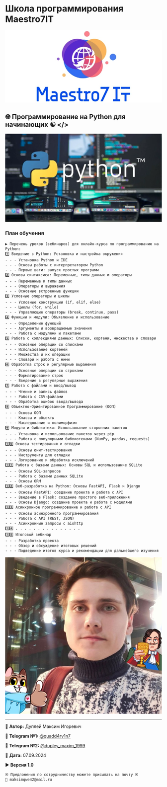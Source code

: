 # Школа программирования Maestro7IT

![maestro7it](img/logo_maestro7it.jpg)

## 🌐 Программирование на Python для начинающих ☯ </>

![python](img/python.png)

### План обучения

```
▶️ Перечень уроков (вебинаров) для онлайн-курса по программированию на Python:
1️⃣ Введение в Python: Установка и настройка окружения
- - - Установка Python и IDE
- - - Основы работы с интерпретатором Python
- - - Первые шаги: запуск простых программ
2️⃣ Основы синтаксиса: Переменные, типы данных и операторы
- - - Переменные и типы данных
- - - Операторы и выражения
- - - Основные встроенные функции
3️⃣ Условные операторы и циклы
- - - Условные конструкции (if, elif, else)
- - - Циклы (for, while)
- - - Управляющие операторы (break, continue, pass)
4️⃣ Функции и модули: Объявление и использование
- - - Определение функций
- - - Аргументы и возвращаемые значения
- - - Работа с модулями и пакетами
5️⃣ Работа с коллекциями данных: Списки, кортежи, множества и словари
- - - Основные операции со списками
- - - Использование кортежей
- - - Множества и их операции
- - - Словари и работа с ними
6️⃣ Обработка строк и регулярные выражения
- - - Основные операции со строками
- - - Форматирование строк
- - - Введение в регулярные выражения
7️⃣ Работа с файлами и ввод/вывод
- - - Чтение и запись файлов
- - - Работа с CSV-файлами
- - - Обработка ошибок ввода/вывода
8️⃣ Объектно-Ориентированное Программирование (ООП)
- - - Основы ООП
- - - Классы и объекты
- - - Наследование и полиморфизм
9️⃣ Модули и библиотеки: Использование сторонних пакетов
- - - Установка и использование пакетов через pip
- - - Работа с популярными библиотеками (NumPy, pandas, requests)
1️⃣0️⃣ Основы тестирования и отладки
- - - Основы юнит-тестирования
- - - Инструменты для отладки
- - - Логирование и обработка исключений
1️⃣1️⃣ Работа с базами данных: Основы SQL и использование SQLite
- - - Основы SQL-запросов
- - - Работа с базами данных SQLite
- - - Основы ORM
1️⃣2️⃣ Веб-разработка на Python: Основы FastAPI, Flask и Django
- - - Основы FastAPI: создание проекта и работа с API
- - - Введение в Flask: создание простого веб-приложения
- - - Основы Django: создание проекта и работа с моделями
1️⃣3️⃣ Асинхронное программирование и работа с API
- - - Основы асинхронного программирования
- - - Работа с API (REST, JSON)
- - - Асинхронные запросы с aiohttp
1️⃣4️⃣ . . . . . . . . . . . . . . .
1️⃣5️⃣ Итоговый вебинар
- - - Разработка проекта
- - - Обзор и обсуждение итоговых решений
- - - Подведение итогов курса и рекомендации для дальнейшего изучения
```

![dupley_maxim_igorevich](img/DupleyMI.jpg)

---

💼 **Автор:** Дуплей Максим Игоревич

📲 **Telegram №1:** [@quadd4rv1n7](https://t.me/quadd4rv1n7)

📲 **Telegram №2:** [@dupley_maxim_1999](https://t.me/dupley_maxim_1999)

📅 **Дата:** 07.09.2024

▶️ **Версия 1.0**

```textline
※ Предложения по сотрудничеству можете присылать на почту ※
📧 maksimqwe42@mail.ru
```

